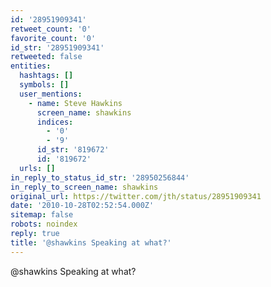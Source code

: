 ```yaml
---
id: '28951909341'
retweet_count: '0'
favorite_count: '0'
id_str: '28951909341'
retweeted: false
entities:
  hashtags: []
  symbols: []
  user_mentions:
    - name: Steve Hawkins
      screen_name: shawkins
      indices:
        - '0'
        - '9'
      id_str: '819672'
      id: '819672'
  urls: []
in_reply_to_status_id_str: '28950256844'
in_reply_to_screen_name: shawkins
original_url: https://twitter.com/jth/status/28951909341
date: '2010-10-28T02:52:54.000Z'
sitemap: false
robots: noindex
reply: true
title: '@shawkins Speaking at what?'
---
```


@shawkins Speaking at what?